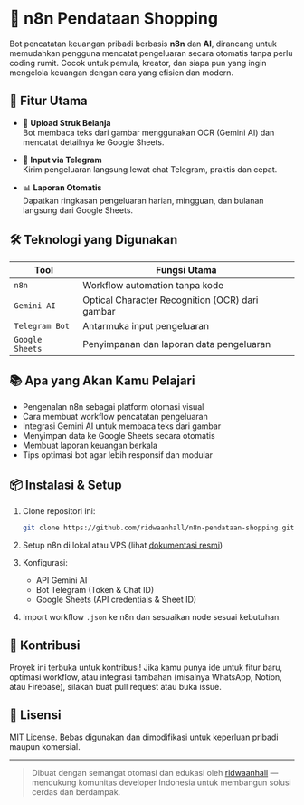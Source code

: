 # 🧾 n8n Pendataan Shopping

Bot pencatatan keuangan pribadi berbasis **n8n** dan **AI**, dirancang untuk memudahkan pengguna mencatat pengeluaran secara otomatis tanpa perlu coding rumit. Cocok untuk pemula, kreator, dan siapa pun yang ingin mengelola keuangan dengan cara yang efisien dan modern.

## 🚀 Fitur Utama

- 📸 **Upload Struk Belanja**  
  Bot membaca teks dari gambar menggunakan OCR (Gemini AI) dan mencatat detailnya ke Google Sheets.

- 💬 **Input via Telegram**  
  Kirim pengeluaran langsung lewat chat Telegram, praktis dan cepat.

- 📊 **Laporan Otomatis**  
  Dapatkan ringkasan pengeluaran harian, mingguan, dan bulanan langsung dari Google Sheets.

## 🛠️ Teknologi yang Digunakan

| Tool            | Fungsi Utama                                      |
|-----------------|---------------------------------------------------|
| `n8n`           | Workflow automation tanpa kode                    |
| `Gemini AI`     | Optical Character Recognition (OCR) dari gambar   |
| `Telegram Bot`  | Antarmuka input pengeluaran                       |
| `Google Sheets` | Penyimpanan dan laporan data pengeluaran          |

## 📚 Apa yang Akan Kamu Pelajari

- Pengenalan n8n sebagai platform otomasi visual
- Cara membuat workflow pencatatan pengeluaran
- Integrasi Gemini AI untuk membaca teks dari gambar
- Menyimpan data ke Google Sheets secara otomatis
- Membuat laporan keuangan berkala
- Tips optimasi bot agar lebih responsif dan modular

## 📦 Instalasi & Setup

1. Clone repositori ini:
   ```bash
   git clone https://github.com/ridwaanhall/n8n-pendataan-shopping.git
   ```

2. Setup n8n di lokal atau VPS (lihat [dokumentasi resmi](https://docs.n8n.io))

3. Konfigurasi:
   - API Gemini AI
   - Bot Telegram (Token & Chat ID)
   - Google Sheets (API credentials & Sheet ID)

4. Import workflow `.json` ke n8n dan sesuaikan node sesuai kebutuhan.

## 🧠 Kontribusi

Proyek ini terbuka untuk kontribusi! Jika kamu punya ide untuk fitur baru, optimasi workflow, atau integrasi tambahan (misalnya WhatsApp, Notion, atau Firebase), silakan buat pull request atau buka issue.

## 📄 Lisensi

MIT License. Bebas digunakan dan dimodifikasi untuk keperluan pribadi maupun komersial.

---

> Dibuat dengan semangat otomasi dan edukasi oleh [ridwaanhall](https://github.com/ridwaanhall) — mendukung komunitas developer Indonesia untuk membangun solusi cerdas dan berdampak.
